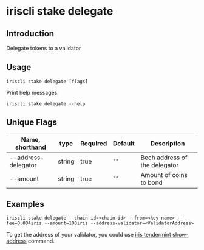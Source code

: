 # iriscli stake delegate

## Introduction

Delegate tokens to a validator

## Usage

```
iriscli stake delegate [flags]
```

Print help messages:
```
iriscli stake delegate --help
```

## Unique Flags

| Name, shorthand     | type   | Required | Default  | Description                                                         |
| --------------------| -----  | -------- | -------- | ------------------------------------------------------------------- |
| --address-delegator | string | true     | ""       | Bech address of the delegator |
| --amount            | string | true     | ""       | Amount of coins to bond |

## Examples

```
iriscli stake delegate --chain-id=<chain-id> --from=<key name> --fee=0.004iris --amount=100iris --address-validator=<ValidatorAddress>
```
To get the address of your validator, you could use [iris tendermint show-address](../tendermint/show-address.md) command. 
